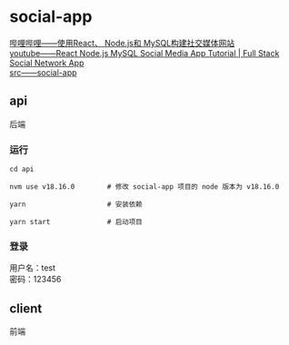 # social-app
[哔哩哔哩——使用React、 Node.js和 MySQL构建社交媒体网站](https://www.bilibili.com/video/BV1x14y1L7md?p=1&vd_source=c3d8495d88f65a2b96d4425ebf1c4eaa) \
[youtube——React Node.js MySQL Social Media App Tutorial | Full Stack Social Network App](https://www.youtube.com/watch?v=1EuNnZEp2sQ) \
[src——social-app](https://github.com/safak/youtube2022/tree/social-app)
## api
后端
### 运行
```shell
cd api

nvm use v18.16.0        # 修改 social-app 项目的 node 版本为 v18.16.0

yarn                    # 安装依赖

yarn start              # 启动项目
```
### 登录
用户名：test \
密码：123456
## client
前端